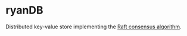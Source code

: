 # ryanDB

Distributed key-value store implementing the [Raft consensus algorithm](https://raft.github.io/raft.pdf).
